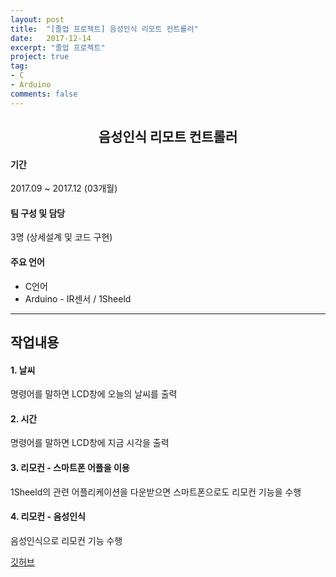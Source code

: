 ```yaml
---
layout: post
title:  "[졸업 프로젝트] 음성인식 리모트 컨트롤러"
date:   2017-12-14
excerpt: "졸업 프로젝트"
project: true
tag:
- C
- Arduino
comments: false
---
```

<center><h2> 음성인식 리모트 컨트롤러 </h2></center>

#### 기간
 2017.09 ~ 2017.12 (03개월)

#### 팀 구성 및 담당
 3명 (상세설계 및 코드 구현)

#### 주요 언어
 * C언어
 * Arduino - IR센서 / 1Sheeld

---

## 작업내용
#### 1. 날씨 
 명령어를 말하면 LCD창에 오늘의 날씨를 출력
 
#### 2. 시간
 명령어를 말하면 LCD창에 지금 시각을 출력

#### 3. 리모컨 - 스마트폰 어플을 이용
 1Sheeld의 관련 어플리케이션을 다운받으면 스마트폰으로도 리모컨 기능을 수행

#### 4. 리모컨 - 음성인식
 음성인식으로 리모컨 기능 수행

[깃허브](https://github.com/LEEJISU-dev/Arduino_proj)